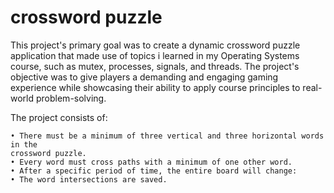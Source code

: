 # crossword puzzle

This project's primary goal was to create a dynamic crossword puzzle application that made use of topics i learned in my Operating Systems course, such as mutex, processes, signals, and
threads. The project's objective was to give players a demanding and engaging gaming experience while showcasing their ability to apply course principles to real-world problem-solving.

The project consists of:

    • There must be a minimum of three vertical and three horizontal words in the
    crossword puzzle.
    • Every word must cross paths with a minimum of one other word.
    • After a specific period of time, the entire board will change:
    • The word intersections are saved.
